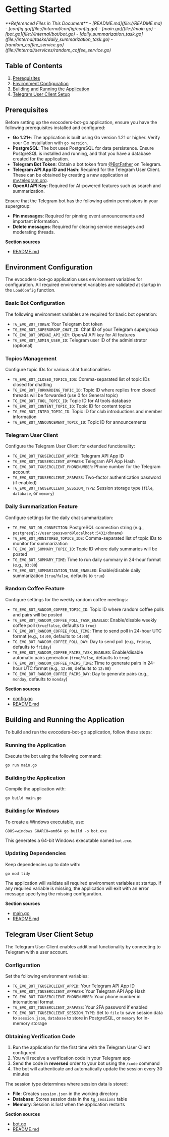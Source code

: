 # Getting Started

<cite>
**Referenced Files in This Document**   
- [README.md](file://README.md)
- [config.go](file://internal/config/config.go)
- [main.go](file://main.go)
- [bot.go](file://internal/bot/bot.go)
- [daily_summarization_task.go](file://internal/tasks/daily_summarization_task.go)
- [random_coffee_service.go](file://internal/services/random_coffee_service.go)
</cite>

## Table of Contents
1. [Prerequisites](#prerequisites)
2. [Environment Configuration](#environment-configuration)
3. [Building and Running the Application](#building-and-running-the-application)
4. [Telegram User Client Setup](#telegram-user-client-setup)

## Prerequisites

Before setting up the evocoders-bot-go application, ensure you have the following prerequisites installed and configured:

- **Go 1.21+**: The application is built using Go version 1.21 or higher. Verify your Go installation with `go version`.
- **PostgreSQL**: The bot uses PostgreSQL for data persistence. Ensure PostgreSQL is installed and running, and that you have a database created for the application.
- **Telegram Bot Token**: Obtain a bot token from [@BotFather](https://t.me/BotFather) on Telegram.
- **Telegram API App ID and Hash**: Required for the Telegram User Client. These can be obtained by creating a new application at [my.telegram.org](https://my.telegram.org).
- **OpenAI API Key**: Required for AI-powered features such as search and summarization.

Ensure that the Telegram bot has the following admin permissions in your supergroup:
- **Pin messages**: Required for pinning event announcements and important information.
- **Delete messages**: Required for clearing service messages and moderating threads.

**Section sources**
- [README.md](file://README.md#L1-L295)

## Environment Configuration

The evocoders-bot-go application uses environment variables for configuration. All required environment variables are validated at startup in the `LoadConfig` function.

### Basic Bot Configuration
The following environment variables are required for basic bot operation:
- `TG_EVO_BOT_TOKEN`: Your Telegram bot token
- `TG_EVO_BOT_SUPERGROUP_CHAT_ID`: Chat ID of your Telegram supergroup
- `TG_EVO_BOT_OPENAI_API_KEY`: OpenAI API key for AI features
- `TG_EVO_BOT_ADMIN_USER_ID`: Telegram user ID of the administrator (optional)

### Topics Management
Configure topic IDs for various chat functionalities:
- `TG_EVO_BOT_CLOSED_TOPICS_IDS`: Comma-separated list of topic IDs closed for chatting
- `TG_EVO_BOT_FORWARDING_TOPIC_ID`: Topic ID where replies from closed threads will be forwarded (use 0 for General topic)
- `TG_EVO_BOT_TOOL_TOPIC_ID`: Topic ID for AI tools database
- `TG_EVO_BOT_CONTENT_TOPIC_ID`: Topic ID for content topics
- `TG_EVO_BOT_INTRO_TOPIC_ID`: Topic ID for club introductions and member information
- `TG_EVO_BOT_ANNOUNCEMENT_TOPIC_ID`: Topic ID for announcements

### Telegram User Client
Configure the Telegram User Client for extended functionality:
- `TG_EVO_BOT_TGUSERCLIENT_APPID`: Telegram API App ID
- `TG_EVO_BOT_TGUSERCLIENT_APPHASH`: Telegram API App Hash
- `TG_EVO_BOT_TGUSERCLIENT_PHONENUMBER`: Phone number for the Telegram account
- `TG_EVO_BOT_TGUSERCLIENT_2FAPASS`: Two-factor authentication password (if enabled)
- `TG_EVO_BOT_TGUSERCLIENT_SESSION_TYPE`: Session storage type (`file`, `database`, or `memory`)

### Daily Summarization Feature
Configure settings for the daily chat summarization:
- `TG_EVO_BOT_DB_CONNECTION`: PostgreSQL connection string (e.g., `postgresql://user:password@localhost:5432/dbname`)
- `TG_EVO_BOT_MONITORED_TOPICS_IDS`: Comma-separated list of topic IDs to monitor for summarization
- `TG_EVO_BOT_SUMMARY_TOPIC_ID`: Topic ID where daily summaries will be posted
- `TG_EVO_BOT_SUMMARY_TIME`: Time to run daily summary in 24-hour format (e.g., `03:00`)
- `TG_EVO_BOT_SUMMARIZATION_TASK_ENABLED`: Enable/disable daily summarization (`true`/`false`, defaults to `true`)

### Random Coffee Feature
Configure settings for the weekly random coffee meetings:
- `TG_EVO_BOT_RANDOM_COFFEE_TOPIC_ID`: Topic ID where random coffee polls and pairs will be posted
- `TG_EVO_BOT_RANDOM_COFFEE_POLL_TASK_ENABLED`: Enable/disable weekly coffee poll (`true`/`false`, defaults to `true`)
- `TG_EVO_BOT_RANDOM_COFFEE_POLL_TIME`: Time to send poll in 24-hour UTC format (e.g., `14:00`, defaults to `14:00`)
- `TG_EVO_BOT_RANDOM_COFFEE_POLL_DAY`: Day to send poll (e.g., `friday`, defaults to `friday`)
- `TG_EVO_BOT_RANDOM_COFFEE_PAIRS_TASK_ENABLED`: Enable/disable automatic pairs generation (`true`/`false`, defaults to `true`)
- `TG_EVO_BOT_RANDOM_COFFEE_PAIRS_TIME`: Time to generate pairs in 24-hour UTC format (e.g., `12:00`, defaults to `12:00`)
- `TG_EVO_BOT_RANDOM_COFFEE_PAIRS_DAY`: Day to generate pairs (e.g., `monday`, defaults to `monday`)

**Section sources**
- [config.go](file://internal/config/config.go#L0-L341)
- [README.md](file://README.md#L1-L295)

## Building and Running the Application

To build and run the evocoders-bot-go application, follow these steps:

### Running the Application
Execute the bot using the following command:
```shell
go run main.go
```

### Building the Application
Compile the application with:
```shell
go build main.go
```

### Building for Windows
To create a Windows executable, use:
```shell
GOOS=windows GOARCH=amd64 go build -o bot.exe
```
This generates a 64-bit Windows executable named `bot.exe`.

### Updating Dependencies
Keep dependencies up to date with:
```shell
go mod tidy
```

The application will validate all required environment variables at startup. If any required variable is missing, the application will exit with an error message specifying the missing configuration.

**Section sources**
- [main.go](file://main.go#L0-L54)
- [README.md](file://README.md#L1-L295)

## Telegram User Client Setup

The Telegram User Client enables additional functionality by connecting to Telegram with a user account.

### Configuration
Set the following environment variables:
- `TG_EVO_BOT_TGUSERCLIENT_APPID`: Your Telegram API App ID
- `TG_EVO_BOT_TGUSERCLIENT_APPHASH`: Your Telegram API App Hash
- `TG_EVO_BOT_TGUSERCLIENT_PHONENUMBER`: Your phone number in international format
- `TG_EVO_BOT_TGUSERCLIENT_2FAPASS`: Your 2FA password if enabled
- `TG_EVO_BOT_TGUSERCLIENT_SESSION_TYPE`: Set to `file` to save session data to `session.json`, `database` to store in PostgreSQL, or `memory` for in-memory storage

### Obtaining Verification Code
1. Run the application for the first time with the Telegram User Client configured
2. You will receive a verification code in your Telegram app
3. Send the code in **reversed** order to your bot using the `/code` command
4. The bot will authenticate and automatically update the session every 30 minutes

The session type determines where session data is stored:
- **File**: Creates `session.json` in the working directory
- **Database**: Stores session data in the `tg_sessions` table
- **Memory**: Session is lost when the application restarts

**Section sources**
- [bot.go](file://internal/bot/bot.go#L0-L385)
- [README.md](file://README.md#L1-L295)